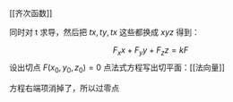 [[齐次函数]]

同时对 t 求导，然后把 $tx,ty,tx$ 这些都换成 $xyz$ 得到：

$$
F_{x}x+F_{y}y+F_{z}z=kF
$$
设出切点  $F(x_{0},y_{0},z_{0})=0$ 点法式方程写出切平面：[[法向量]]

方程右端项消掉了，所以过零点
